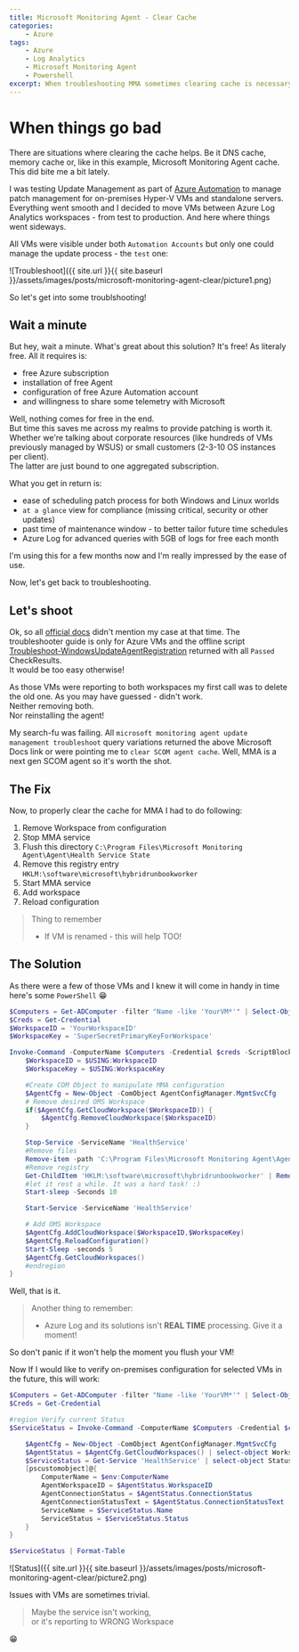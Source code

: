 ```yaml
---
title: Microsoft Monitoring Agent - Clear Cache
categories:
    - Azure
tags:
    - Azure
    - Log Analytics
    - Microsoft Monitoring Agent
    - Powershell
excerpt: When troubleshooting MMA sometimes clearing cache is necessary. This is a simple how to.
---
```


# When things go bad

There are situations where clearing the cache helps. Be it DNS cache, memory cache or, like in this example, Microsoft Monitoring Agent cache. This did bite me a bit lately. 

I was testing Update Management as part of [Azure Automation](https://docs.microsoft.com/en-us/azure/automation/automation-tutorial-update-management) to manage patch management for on-premises Hyper-V VMs and standalone servers.  
Everything went smooth and I decided to move VMs between Azure Log Analytics workspaces - from test to production. And here where things went sideways.

All VMs were visible under both `Automation Accounts` but only one could manage the update process - the `test` one:

![Troubleshoot]({{ site.url }}{{ site.baseurl }}/assets/images/posts/microsoft-monitoring-agent-clear/picture1.png)

So let's get into some troublshooting!

## Wait a minute

But hey, wait a minute. What's great about this solution? It's free! As literaly free. All it requires is:

- free Azure subscription
- installation of free Agent
- configuration of free Azure Automation account
- and willingness to share some telemetry with Microsoft

Well, nothing comes for free in the end.  
But time this saves me across my realms to provide patching is worth it. Whether we're talking about corporate resources (like hundreds of VMs previously managed by WSUS) or small customers (2-3-10 OS instances per client).  
The latter are just bound to one aggregated subscription.

What you get in return is:

- ease of scheduling patch process for both Windows and Linux worlds
- `at a glance` view for compliance (missing critical, security or other updates)
- past time of maintenance window - to better tailor future time schedules
- Azure Log for advanced queries with 5GB of logs for free each month

I'm using this for a few months now and I'm really impressed by the ease of use.

Now, let's get back to troubleshooting.

## Let's shoot

Ok, so all [official docs](https://docs.microsoft.com/en-gb/azure/automation/troubleshoot/update-agent-issues) didn't mention my case at that time. The troubleshooter guide is only for Azure VMs and the offline script [Troubleshoot-WindowsUpdateAgentRegistration](https://www.powershellgallery.com/packages/Troubleshoot-WindowsUpdateAgentRegistration) returned with all `Passed` CheckResults.  
It would be too easy otherwise!  

As those VMs were reporting to both workspaces my first call was to delete the old one. As you may have guessed - didn't work.  
Neither removing both.  
Nor reinstalling the agent!

My search-fu was failing. All `microsoft monitoring agent update management troubleshoot` query variations returned the above Microsoft Docs link or were pointing me to `clear SCOM agent cache`. Well, MMA is a next gen SCOM agent so it's worth the shot.

## The Fix

Now, to properly clear the cache for MMA I had to do following:

1. Remove Workspace from configuration
2. Stop MMA service
3. Flush this directory `C:\Program Files\Microsoft Monitoring Agent\Agent\Health Service State`
4. Remove this registry entry `HKLM:\software\microsoft\hybridrunbookworker`
5. Start MMA service
6. Add workspace
7. Reload configuration

> Thing to remember  
> - If VM is renamed - this will help TOO!

## The Solution

As there were a few of those VMs and I knew it will come in handy in time here's some `PowerShell` :grin:

```powershell
$Computers = Get-ADComputer -filter "Name -like 'YourVM*'" | Select-Object -ExpandProperty Name
$Creds = Get-Credential
$WorkspaceID = 'YourWorkspaceID'
$WorkspaceKey = 'SuperSecretPrimaryKeyForWorkspace'

Invoke-Command -ComputerName $Computers -Credential $creds -ScriptBlock {
    $WorkspaceID = $USING:WorkspaceID
    $WorkspaceKey = $USING:WorkspaceKey

    #Create COM Object to manipulate MMA configuration
    $AgentCfg = New-Object -ComObject AgentConfigManager.MgmtSvcCfg
    # Remove desired OMS Workspace
    if($AgentCfg.GetCloudWorkspace($WorkspaceID)) {
        $AgentCfg.RemoveCloudWorkspace($WorkspaceID)
    }

    Stop-Service -ServiceName 'HealthService'
    #Remove files
    Remove-item -path 'C:\Program Files\Microsoft Monitoring Agent\Agent\Health Service State'  -Force -confirm:$false -Recurse
    #Remove registry
    Get-ChildItem 'HKLM:\software\microsoft\hybridrunbookworker' | Remove-Item -Force -confirm:$false -Recurse
    #let it rest a while. It was a hard task! :)
    Start-sleep -Seconds 10

    Start-Service -ServiceName 'HealthService'

    # Add OMS Workspace
    $AgentCfg.AddCloudWorkspace($WorkspaceID,$WorkspaceKey)
    $AgentCfg.ReloadConfiguration()
    Start-Sleep -seconds 5
    $AgentCfg.GetCloudWorkspaces()
    #endregion
}
```

Well, that is it. 

> Another thing to remember:  
> - Azure Log and its solutions isn't **REAL TIME** processing. Give it a moment!

So don't panic if it won't help the moment you flush your VM!

Now If I would like to verify on-premises configuration for selected VMs in the future, this will work:

```powershell
$Computers = Get-ADComputer -filter "Name -like 'YourVM*'" | Select-Object -ExpandProperty Name
$Creds = Get-Credential

#region Verify current Status
$ServiceStatus = Invoke-Command -ComputerName $Computers -Credential $creds -ScriptBlock {

    $AgentCfg = New-Object -ComObject AgentConfigManager.MgmtSvcCfg
    $AgentStatus = $AgentCfg.GetCloudWorkspaces() | select-object WorkspaceID,ConnectionStatus,ConnectionStatusText
    $ServiceStatus = Get-Service 'HealthService' | select-object Status,Name
    [pscustomobject]@{
        ComputerName = $env:ComputerName
        AgentWorkspaceID = $AgentStatus.WorkspaceID
        AgentConnectionStatus = $AgentStatus.ConnectionStatus
        AgentConnectionStatusText = $AgentStatus.ConnectionStatusText
        ServiceName = $ServiceStatus.Name
        ServiceStatus = $ServiceStatus.Status
    }
}

$ServiceStatus | Format-Table
```

![Status]({{ site.url }}{{ site.baseurl }}/assets/images/posts/microsoft-monitoring-agent-clear/picture2.png)

Issues with VMs are sometimes trivial.

> Maybe the service isn't working,  
  > or it's reporting to WRONG Workspace

:grin: